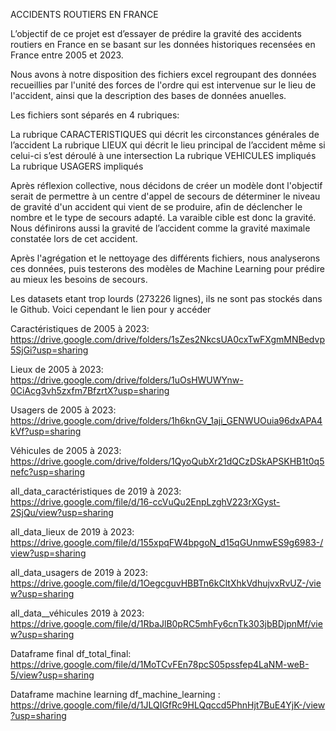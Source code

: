 ACCIDENTS ROUTIERS EN FRANCE

L’objectif de ce projet est d’essayer de prédire la gravité des accidents routiers en France en se basant sur les données historiques recensées en France entre 2005 et 2023.

Nous avons à notre disposition des fichiers excel regroupant des données recueillies par l'unité des forces de l'ordre qui est intervenue sur le lieu de l'accident, ainsi que la description des bases de données anuelles.

Les fichiers sont séparés en 4 rubriques:

La rubrique CARACTERISTIQUES qui décrit les circonstances générales de l’accident
La rubrique LIEUX qui décrit le lieu principal de l’accident même si celui-ci s’est déroulé à une intersection
La rubrique VEHICULES impliqués
La rubrique USAGERS impliqués

Après réflexion collective, nous décidons de créer un modèle dont l'objectif serait de permettre à un centre d'appel de secours de déterminer le niveau de gravité d'un accident qui vient de se produire, afin de déclencher le nombre et le type de secours adapté. La varaible cible est donc la gravité.
Nous définirons aussi la gravité de l’accident comme la gravité maximale constatée lors de cet accident.

Après l'agrégation et le nettoyage des différents fichiers, nous analyserons ces données, puis testerons des modèles de Machine Learning pour prédire au mieux les besoins de secours. 

Les datasets etant trop lourds (273226 lignes), ils ne sont pas stockés dans le Github. Voici cependant le lien pour y accéder

Caractéristiques de 2005 à 2023: https://drive.google.com/drive/folders/1sZes2NkcsUA0cxTwFXgmMNBedvp5SjGi?usp=sharing

Lieux de 2005 à 2023: https://drive.google.com/drive/folders/1uOsHWUWYnw-0CiAcg3vh5zxfm7BfzrtX?usp=sharing

Usagers de 2005 à 2023: https://drive.google.com/drive/folders/1h6knGV_1aji_GENWUOuia96dxAPA4kVf?usp=sharing

Véhicules de 2005 à 2023: https://drive.google.com/drive/folders/1QyoQubXr21dQCzDSkAPSKHB1t0q5nefc?usp=sharing

all_data_caractéristiques de 2019 à 2023: https://drive.google.com/file/d/16-ccVuQu2EnpLzghV223rXGyst-2SjQu/view?usp=sharing

all_data_lieux de 2019 à 2023: https://drive.google.com/file/d/155xpqFW4bpgoN_d15qGUnmwES9g6983-/view?usp=sharing

all_data_usagers de 2019 à 2023: https://drive.google.com/file/d/1OegcguvHBBTn6kCltXhkVdhujvxRvUZ-/view?usp=sharing

all_data__véhicules 2019 à 2023: https://drive.google.com/file/d/1RbaJlB0pRC5mhFy6cnTk303jbBDjpnMf/view?usp=sharing

Dataframe final df_total_final: https://drive.google.com/file/d/1MoTCvFEn78pcS05pssfep4LaNM-weB-5/view?usp=sharing

Dataframe machine learning df_machine_learning : https://drive.google.com/file/d/1JLQIGfRc9HLQqccd5PhnHjt7BuE4YjK-/view?usp=sharing




